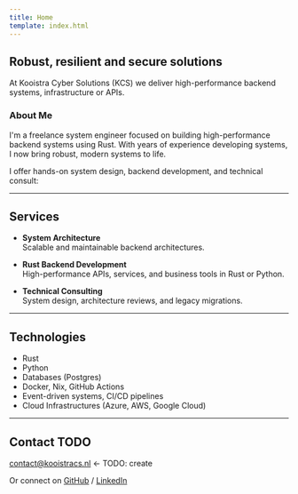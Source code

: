 ```yaml
---
title: Home
template: index.html
--- 
```


## Robust, resilient and secure solutions

At Kooistra Cyber Solutions (KCS) we deliver high-performance backend systems, infrastructure or APIs.

### About Me

I'm a freelance system engineer focused on building high-performance backend systems using Rust. With years of experience developing systems, I now  bring robust, modern systems to life.

I offer hands-on system design, backend development, and technical consult:

---

## Services

- **System Architecture**  
  Scalable and maintainable backend architectures.

- **Rust Backend Development**  
  High-performance APIs, services, and business tools in Rust or Python.

- **Technical Consulting**  
  System design, architecture reviews, and legacy migrations.

---

## Technologies

- Rust
- Python
- Databases (Postgres)
- Docker, Nix, GitHub Actions
- Event-driven systems, CI/CD pipelines
- Cloud Infrastructures (Azure, AWS, Google Cloud)

---

## Contact TODO

[contact@kooistracs.nl](mailto:contact@kooistracs.nl) <- TODO: create

Or connect on [GitHub](https://github.com/kooistracs) / [LinkedIn](https://www.linkedin.com/company/kooistracs/)
